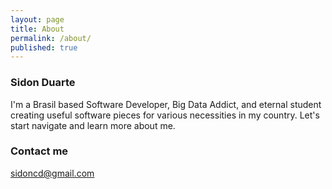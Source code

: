 ```yaml
---
layout: page
title: About
permalink: /about/
published: true
---
```

### Sidon Duarte

I'm a Brasil based Software Developer, Big Data Addict, and eternal student creating useful software pieces for various necessities in my country. Let's start navigate and learn more about me.

### Contact me

[sidoncd@gmail.com](mailto:sidoncd@gmail.com)
